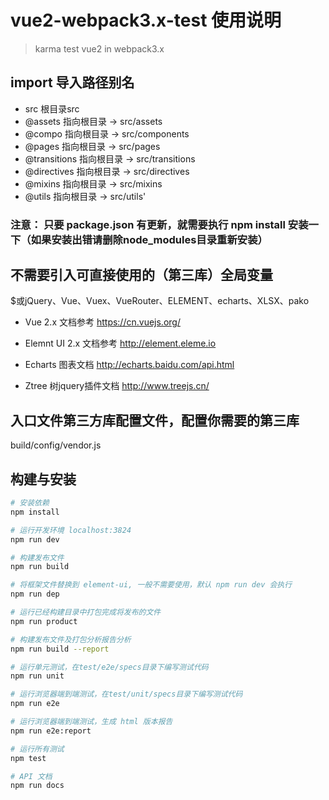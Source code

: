 # vue2-webpack3.x-test 使用说明

> karma test vue2 in webpack3.x

## import 导入路径别名

* src 根目录src
* @assets 指向根目录 -> src/assets
* @compo 指向根目录 -> src/components
* @pages 指向根目录 -> src/pages
* @transitions 指向根目录 -> src/transitions
* @directives 指向根目录 -> src/directives
* @mixins 指向根目录 -> src/mixins
* @utils 指向根目录 -> src/utils'

### 注意： 只要 package.json 有更新，就需要执行 npm install 安装一下（如果安装出错请删除node_modules目录重新安装）

## 不需要引入可直接使用的（第三库）全局变量
$或jQuery、Vue、Vuex、VueRouter、ELEMENT、echarts、XLSX、pako

* Vue 2.x 文档参考 https://cn.vuejs.org/

* Elemnt UI 2.x 文档参考 http://element.eleme.io

* Echarts 图表文档 http://echarts.baidu.com/api.html

* Ztree 树jquery插件文档 http://www.treejs.cn/

## 入口文件第三方库配置文件，配置你需要的第三库

  build/config/vendor.js

## 构建与安装

``` bash
# 安装依赖
npm install

# 运行开发环境 localhost:3824
npm run dev

# 构建发布文件
npm run build

# 将框架文件替换到 element-ui, 一般不需要使用，默认 npm run dev 会执行
npm run dep

# 运行已经构建目录中打包完成将发布的文件
npm run product

# 构建发布文件及打包分析报告分析
npm run build --report

# 运行单元测试，在test/e2e/specs目录下编写测试代码
npm run unit

# 运行浏览器端到端测试，在test/unit/specs目录下编写测试代码
npm run e2e

# 运行浏览器端到端测试，生成 html 版本报告
npm run e2e:report

# 运行所有测试
npm test

# API 文档
npm run docs
```
